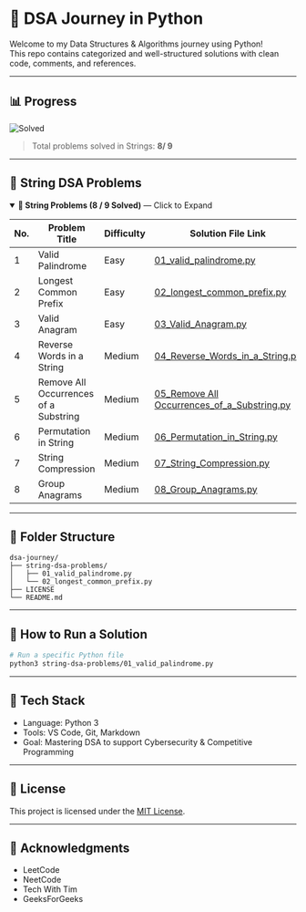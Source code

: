 # 🧠 DSA Journey in Python

Welcome to my Data Structures & Algorithms journey using Python!  
This repo contains categorized and well-structured solutions with clean code, comments, and references.

---

## 📊 Progress

![Solved](https://img.shields.io/badge/Solved-8%20%2F%209-blueviolet)
> Total problems solved in Strings: **8/ 9**

---

## 🧵 String DSA Problems

<details open>
<summary><strong>📂 String Problems (8 / 9 Solved)</strong> — Click to Expand</summary>

| No. | Problem Title                | Difficulty | Solution File Link                                                   |
|-----|------------------------------|------------|----------------------------------------------------------------------|
| 1   | Valid Palindrome             | Easy       | [01_valid_palindrome.py](string-dsa-problems/01_valid_palindrome.py) |
| 2   | Longest Common Prefix        | Easy       | [02_longest_common_prefix.py](string-dsa-problems/02_longest_common_prefix.py) |
| 3   | Valid Anagram                | Easy       | [03_Valid_Anagram.py](string-dsa-problems/03_Valid_Anagram.py) |
| 4   | Reverse Words in a String    | Medium     | [04_Reverse_Words_in_a_String.py](string-dsa-problems/04_Reverse_Words_in_a_String.py) |
| 5   | Remove All Occurrences of a Substring | Medium     | [05_Remove All Occurrences_of_a_Substring.py](string-dsa-problems/05_Remove%20All%20Occurrences_of_a_Substring.py) |
| 6   | Permutation in String                 | Medium     | [06_Permutation_in_String.py](string-dsa-problems/06_Permutation_in_String.py) |
| 7   | String Compression           | Medium     | [07_String_Compression.py](string-dsa-problems/07_String_Compression.py) |
| 8   | Group Anagrams               | Medium     | [08_Group_Anagrams.py](string-dsa-problems/08_Group_Anagrams.py) |

</details>


---

## 📁 Folder Structure

```
dsa-journey/
├── string-dsa-problems/
│   ├── 01_valid_palindrome.py
│   └── 02_longest_common_prefix.py
├── LICENSE
└── README.md
```

---

## 🚀 How to Run a Solution

```bash
# Run a specific Python file
python3 string-dsa-problems/01_valid_palindrome.py
```

---

## 🧠 Tech Stack

- Language: Python 3
- Tools: VS Code, Git, Markdown
- Goal: Mastering DSA to support Cybersecurity & Competitive Programming

---

## 📌 License

This project is licensed under the [MIT License](LICENSE).

---

## 🙏 Acknowledgments

- LeetCode
- NeetCode
- Tech With Tim
- GeeksForGeeks
